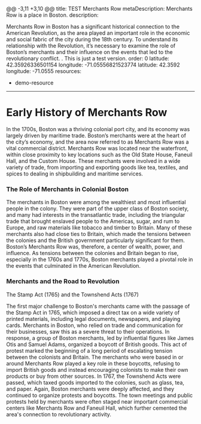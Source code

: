 @@ -3,11 +3,10 @@ title: TEST Merchants Row
metaDescription: Merchants Row is a place in Boston.
description:  
 
Merchants Row in Boston has a significant historical connection to the American Revolution, as the area played an important role in the economic and social fabric of the city during the 18th century. To understand its relationship with the Revolution, it’s necessary to examine the role of Boston’s merchants and their influence on the events that led to the revolutionary conflict. . This is just a test version.
order: 0
latitude: 42.35926336501154
longitude: -71.05556821523774
latitude: 42.3592
longitude: -71.0555
resources:
- demo-resource

---

# Early History of Merchants Row 
In the 1700s, Boston was a thriving colonial port city, and its economy was largely driven by maritime trade. Boston’s merchants were at the heart of the city’s economy, and the area now referred to as Merchants Row was a vital commercial district. Merchants Row was located near the waterfront, within close proximity to key locations such as the Old State House, Faneuil Hall, and the Custom House. These merchants were involved in a wide variety of trade, from importing and exporting goods like tea, textiles, and spices to dealing in shipbuilding and maritime services. 
### The Role of Merchants in Colonial Boston 
The merchants in Boston were among the wealthiest and most influential people in the colony. They were part of the upper class of Boston society, and many had interests in the transatlantic trade, including the triangular trade that brought enslaved people to the Americas, sugar, and rum to Europe, and raw materials like tobacco and timber to Britain. Many of these merchants also had close ties to Britain, which made the tensions between the colonies and the British government particularly significant for them. 
Boston’s Merchants Row was, therefore, a center of wealth, power, and influence. As tensions between the colonies and Britain began to rise, especially in the 1760s and 1770s, Boston merchants played a pivotal role in the events that culminated in the American Revolution.
### Merchants and the Road to Revolution 
The Stamp Act (1765) and the Townshend Acts (1767) 

The first major challenge to Boston's merchants came with the passage of the Stamp Act in 1765, which imposed a direct tax on a wide variety of printed materials, including legal documents, newspapers, and playing cards. Merchants in Boston, who relied on trade and communication for their businesses, saw this as a severe threat to their operations. 
In response, a group of Boston merchants, led by influential figures like James Otis and Samuel Adams, organized a boycott of British goods. This act of protest marked the beginning of a long period of escalating tension between the colonists and Britain. The merchants who were based in or around Merchants Row played a key role in these boycotts, refusing to import British goods and instead encouraging colonists to make their own products or buy from other sources. 
In 1767, the Townshend Acts were passed, which taxed goods imported to the colonies, such as glass, tea, and paper. Again, Boston merchants were deeply affected, and they continued to organize protests and boycotts. The town meetings and public protests held by merchants were often staged near important commercial centers like Merchants Row and Faneuil Hall, which further cemented the area's connection to revolutionary activity. 









